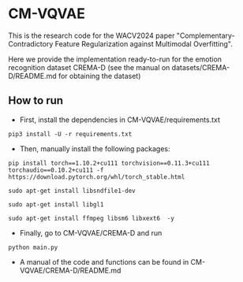 # CM-VQVAE

This is the research code for the WACV2024 paper "Complementary-Contradictory Feature Regularization against Multimodal Overfitting".

Here we provide the implementation ready-to-run for the emotion recognition dataset CREMA-D (see the manual on datasets/CREMA-D/README.md for obtaining the dataset)

## How to run

- First, install the dependencies in CM-VQVAE/requirements.txt

~~~
pip3 install -U -r requirements.txt
~~~

- Then, manually install the following packages:

~~~
pip install torch==1.10.2+cu111 torchvision==0.11.3+cu111 torchaudio==0.10.2+cu111 -f https://download.pytorch.org/whl/torch_stable.html

sudo apt-get install libsndfile1-dev

sudo apt-get install libgl1

sudo apt-get install ffmpeg libsm6 libxext6  -y
~~~

- Finally, go to CM-VQVAE/CREMA-D and run

~~~
python main.py
~~~

- A manual of the code and functions can be found in CM-VQVAE/CREMA-D/README.md
